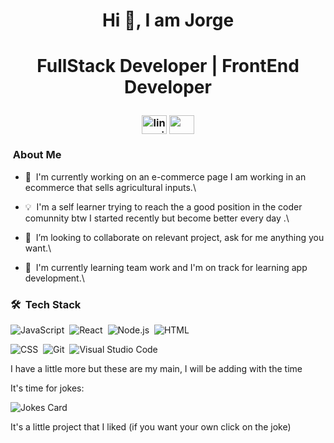 <h1 align="center"> Hi 👋, I am Jorge <h1/>
<p align="center"> FullStack Developer | FrontEnd Developer </p>
<h3 align="center">
  <a href="www.linkedin.com/in/jorge-fullstackdev" target="blank"><img align="center" src="https://image.flaticon.com/icons/png/128/174/174857.png" alt="lin_ovindu" height="30" width="40" /></a>
  <a href = "mailto: jorgecuadradovelasquez@gmail.com"><img align="center" src="https://seeklogo.com/images/G/gmail-new-2020-logo-32DBE11BB4-seeklogo.com.png" height="30" width="40" /></a>
<h3/>
  
  ### &nbsp;About Me
  
  
- 🔭&nbsp; I'm currently working on an e-commerce page I am working in an ecommerce that sells agricultural inputs.\
- 💡&nbsp; I'm a self learner trying to reach the a good position in the coder comunnity btw I started recently but become better every day .\
- 👯&nbsp; I’m looking to collaborate on relevant project, ask for me anything you want.\
  
- 🌱&nbsp; I'm currently learning team work and I'm on track for learning app development.\

  
  
### 🛠 &nbsp;Tech Stack
![JavaScript](https://img.shields.io/badge/-JavaScript-05122A?style=flat&logo=javascript)&nbsp;
![React](https://img.shields.io/badge/-React-05122A?style=flat&logo=react)&nbsp;
![Node.js](https://img.shields.io/badge/-Node.js-05122A?style=flat&logo=node.js)&nbsp;
![HTML](https://img.shields.io/badge/-HTML-05122A?style=flat&logo=HTML5)&nbsp; <br>
  
  
![CSS](https://img.shields.io/badge/-CSS-05122A?style=flat&logo=CSS3&logoColor=1572B6)&nbsp;
![Git](https://img.shields.io/badge/-Git-05122A?style=flat&logo=git)&nbsp;
![Visual Studio Code](https://img.shields.io/badge/-Visual%20Studio%20Code-05122A?style=flat&logo=visual-studio-code&logoColor=007ACC)&nbsp;<br>
  
  I have a little more but these are my main, I will be adding with the time
  

  
  It's time for jokes:
<!-- Markdown -->

![Jokes Card](https://readme-jokes.vercel.app/api?theme=vue-dark)
  
It's a little project that I liked (if you want your own click on the joke)
